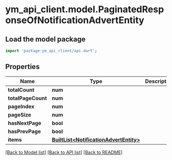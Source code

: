 # ym_api_client.model.PaginatedResponseOfNotificationAdvertEntity

## Load the model package
```dart
import 'package:ym_api_client/api.dart';
```

## Properties
Name | Type | Description | Notes
------------ | ------------- | ------------- | -------------
**totalCount** | **num** |  | 
**totalPageCount** | **num** |  | 
**pageIndex** | **num** |  | 
**pageSize** | **num** |  | 
**hasNextPage** | **bool** |  | 
**hasPrevPage** | **bool** |  | 
**items** | [**BuiltList&lt;NotificationAdvertEntity&gt;**](NotificationAdvertEntity.md) |  | 

[[Back to Model list]](../README.md#documentation-for-models) [[Back to API list]](../README.md#documentation-for-api-endpoints) [[Back to README]](../README.md)


